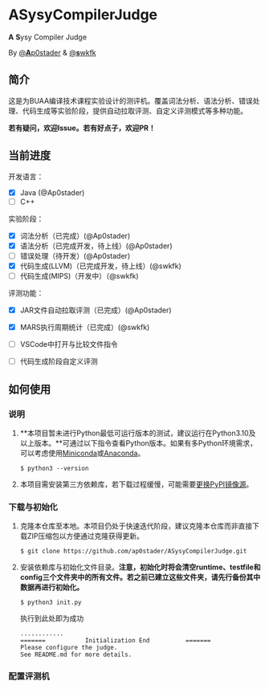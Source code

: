 # ASysyCompilerJudge

**A** **S**ysy Compiler Judge

By [@**A**p0stader](https://github.com/ap0stader) & [@**s**wkfk](https://github.com/swkfk)

## 简介

这是为BUAA编译技术课程实验设计的测评机。覆盖词法分析、语法分析、错误处理、代码生成等实验阶段，提供自动拉取评测、自定义评测模式等多种功能。

**若有疑问，欢迎Issue。若有好点子，欢迎PR！**

## 当前进度

开发语言：

- [x] Java (@Ap0stader)
- [ ] C++

实验阶段：

- [x] 词法分析（已完成）(@Ap0stader)
- [x] 语法分析（已完成开发，待上线）(@Ap0stader)
- [ ] 错误处理（待开发）(@Ap0stader)
- [x] 代码生成(LLVM)（已完成开发，待上线）(@swkfk)
- [ ] 代码生成(MIPS)（开发中）（@swkfk)

评测功能：

- [x] JAR文件自动拉取评测（已完成）(@Ap0stader)
- [x] MARS执行周期统计（已完成）(@swkfk)

- [ ] VSCode中打开与比较文件指令
- [ ] 代码生成阶段自定义评测

## 如何使用

### 说明

1. **本项目暂未进行Python最低可运行版本的测试，建议运行在Python3.10及以上版本。**可通过以下指令查看Python版本。如果有多Python环境需求，可以考虑使用[Miniconda](https://docs.anaconda.com/miniconda/)或[Anaconda](https://docs.anaconda.com/anaconda/)。

   ```shell
   $ python3 --version
   ```

2. 本项目需安装第三方依赖库，若下载过程缓慢，可能需要[更换PyPI镜像源](https://mirrors.tuna.tsinghua.edu.cn/help/pypi/)。

### 下载与初始化

1. 克隆本仓库至本地。本项目仍处于快速迭代阶段，建议克隆本仓库而非直接下载ZIP压缩包以方便通过克隆获得更新。

   ```shell
   $ git clone https://github.com/ap0stader/ASysyCompilerJudge.git
   ```

2. 安装依赖库与初始化文件目录。**注意，初始化时将会清空runtime、testfile和config三个文件夹中的所有文件。若之前已建立这些文件夹，请先行备份其中数据再进行初始化。**

   ```shell
   $ python3 init.py
   ```

   执行到此处即为成功

   ```
   ............
   =======           Initialization End          =======
   Please configure the judge.
   See README.md for more details.
   ```

### 配置评测机

